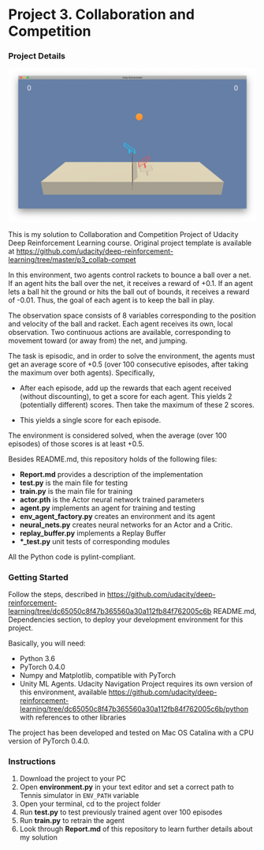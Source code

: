 # Project 3. Collaboration and Competition 
### Project Details

![Tennis](tennis.png)

This is my solution to Collaboration and Competition Project of Udacity Deep
Reinforcement Learning course. Original project template is available at
https://github.com/udacity/deep-reinforcement-learning/tree/master/p3_collab-compet

In this environment, two agents control rackets to bounce a ball over a net. If
an agent hits the ball over the net, it receives a reward of +0.1. If an agent
lets a ball hit the ground or hits the ball out of bounds, it receives a reward
of -0.01. Thus, the goal of each agent is to keep the ball in play.

The observation space consists of 8 variables corresponding to the position and
velocity of the ball and racket. Each agent receives its own, local observation.
Two continuous actions are available, corresponding to movement toward (or away
from) the net, and jumping.

The task is episodic, and in order to solve the environment, the agents must
get an average score of +0.5 (over 100 consecutive episodes, after taking the
maximum over both agents). Specifically,

* After each episode, add up the rewards that each agent received (without
discounting), to get a score for each agent. This yields 2 (potentially
different) scores. Then take the maximum of these 2 scores.

* This yields a single score for each episode.

The environment is considered solved, when the average (over 100 episodes) of
those scores is at least +0.5.

Besides README.md, this repository holds of the following files:

* __Report.md__ provides a description of the implementation
* __test.py__ is the main file for testing
* __train.py__ is the main file for training
* __actor.pth__ is the Actor neural network trained parameters
* __agent.py__ implements an agent for training and testing
* __env\_agent\_factory.py__ creates an environment and its agent
* __neural\_nets.py__ creates neural networks for an Actor and a Critic.
* __replay\_buffer.py__ implements a Replay Buffer 
* __*\_test.py__ unit tests of corresponding modules

All the Python code is pylint-compliant.

### Getting Started

Follow the steps, described in
https://github.com/udacity/deep-reinforcement-learning/tree/dc65050c8f47b365560a30a112fb84f762005c6b README.md,
Dependencies section, to deploy your development environment for this project.

Basically, you will need:

* Python 3.6
* PyTorch 0.4.0
* Numpy and Matplotlib, compatible with PyTorch
* Unity ML Agents. Udacity Navigation Project requires its own version of this
environment, available
https://github.com/udacity/deep-reinforcement-learning/tree/dc65050c8f47b365560a30a112fb84f762005c6b/python
with references to other libraries

The project has been developed and tested on Mac OS Catalina with a CPU version
of PyTorch 0.4.0.

### Instructions

1. Download the project to your PC
1. Open __environment.py__ in your text editor and set a correct path to Tennis
simulator in ```ENV_PATH``` variable
1. Open your terminal, cd to the project folder
1. Run __test.py__ to test previously trained agent over 100 episodes
1. Run __train.py__ to retrain the agent 
1. Look through __Report.md__ of this repository to learn further details about
my solution
